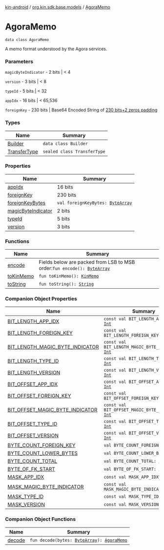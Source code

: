 [kin-android](../../index.md) / [org.kin.sdk.base.models](../index.md) / [AgoraMemo](./index.md)

# AgoraMemo

`data class AgoraMemo`

A memo format understood by the Agora services.

### Parameters

`magicByteIndicator` - 2 bits   | &lt; 4

`version` - 3 bits   | &lt; 8

`typeId` - 5 bits   | &lt; 32

`appIdx` - 16 bits  | &lt; 65,536

`foreignKey` - 230 bits | Base64 Encoded String of [230 bits+2 zeros padding](#)

### Types

| Name | Summary |
|---|---|
| [Builder](-builder/index.md) | `data class Builder` |
| [TransferType](-transfer-type/index.md) | `sealed class TransferType` |

### Properties

| Name | Summary |
|---|---|
| [appIdx](app-idx.md) | 16 bits  | &lt; 65,536`val appIdx: `[`Int`](https://kotlinlang.org/api/latest/jvm/stdlib/kotlin/-int/index.html) |
| [foreignKey](foreign-key.md) | 230 bits | Base64 Encoded String of [230 bits+2 zeros padding](#)`val foreignKey: `[`String`](https://kotlinlang.org/api/latest/jvm/stdlib/kotlin/-string/index.html) |
| [foreignKeyBytes](foreign-key-bytes.md) | `val foreignKeyBytes: `[`ByteArray`](https://kotlinlang.org/api/latest/jvm/stdlib/kotlin/-byte-array/index.html) |
| [magicByteIndicator](magic-byte-indicator.md) | 2 bits   | &lt; 4`val magicByteIndicator: `[`Int`](https://kotlinlang.org/api/latest/jvm/stdlib/kotlin/-int/index.html) |
| [typeId](type-id.md) | 5 bits   | &lt; 32`val typeId: TransferType` |
| [version](version.md) | 3 bits   | &lt; 8`val version: `[`Int`](https://kotlinlang.org/api/latest/jvm/stdlib/kotlin/-int/index.html) |

### Functions

| Name | Summary |
|---|---|
| [encode](encode.md) | Fields below are packed from LSB to MSB order:`fun encode(): `[`ByteArray`](https://kotlinlang.org/api/latest/jvm/stdlib/kotlin/-byte-array/index.html) |
| [toKinMemo](to-kin-memo.md) | `fun toKinMemo(): `[`KinMemo`](../-kin-memo/index.md) |
| [toString](to-string.md) | `fun toString(): `[`String`](https://kotlinlang.org/api/latest/jvm/stdlib/kotlin/-string/index.html) |

### Companion Object Properties

| Name | Summary |
|---|---|
| [BIT_LENGTH_APP_IDX](-b-i-t_-l-e-n-g-t-h_-a-p-p_-i-d-x.md) | `const val BIT_LENGTH_APP_IDX: `[`Int`](https://kotlinlang.org/api/latest/jvm/stdlib/kotlin/-int/index.html) |
| [BIT_LENGTH_FOREIGN_KEY](-b-i-t_-l-e-n-g-t-h_-f-o-r-e-i-g-n_-k-e-y.md) | `const val BIT_LENGTH_FOREIGN_KEY: `[`Int`](https://kotlinlang.org/api/latest/jvm/stdlib/kotlin/-int/index.html) |
| [BIT_LENGTH_MAGIC_BYTE_INDICATOR](-b-i-t_-l-e-n-g-t-h_-m-a-g-i-c_-b-y-t-e_-i-n-d-i-c-a-t-o-r.md) | `const val BIT_LENGTH_MAGIC_BYTE_INDICATOR: `[`Int`](https://kotlinlang.org/api/latest/jvm/stdlib/kotlin/-int/index.html) |
| [BIT_LENGTH_TYPE_ID](-b-i-t_-l-e-n-g-t-h_-t-y-p-e_-i-d.md) | `const val BIT_LENGTH_TYPE_ID: `[`Int`](https://kotlinlang.org/api/latest/jvm/stdlib/kotlin/-int/index.html) |
| [BIT_LENGTH_VERSION](-b-i-t_-l-e-n-g-t-h_-v-e-r-s-i-o-n.md) | `const val BIT_LENGTH_VERSION: `[`Int`](https://kotlinlang.org/api/latest/jvm/stdlib/kotlin/-int/index.html) |
| [BIT_OFFSET_APP_IDX](-b-i-t_-o-f-f-s-e-t_-a-p-p_-i-d-x.md) | `const val BIT_OFFSET_APP_IDX: `[`Int`](https://kotlinlang.org/api/latest/jvm/stdlib/kotlin/-int/index.html) |
| [BIT_OFFSET_FOREIGN_KEY](-b-i-t_-o-f-f-s-e-t_-f-o-r-e-i-g-n_-k-e-y.md) | `const val BIT_OFFSET_FOREIGN_KEY: `[`Int`](https://kotlinlang.org/api/latest/jvm/stdlib/kotlin/-int/index.html) |
| [BIT_OFFSET_MAGIC_BYTE_INDICATOR](-b-i-t_-o-f-f-s-e-t_-m-a-g-i-c_-b-y-t-e_-i-n-d-i-c-a-t-o-r.md) | `const val BIT_OFFSET_MAGIC_BYTE_INDICATOR: `[`Int`](https://kotlinlang.org/api/latest/jvm/stdlib/kotlin/-int/index.html) |
| [BIT_OFFSET_TYPE_ID](-b-i-t_-o-f-f-s-e-t_-t-y-p-e_-i-d.md) | `const val BIT_OFFSET_TYPE_ID: `[`Int`](https://kotlinlang.org/api/latest/jvm/stdlib/kotlin/-int/index.html) |
| [BIT_OFFSET_VERSION](-b-i-t_-o-f-f-s-e-t_-v-e-r-s-i-o-n.md) | `const val BIT_OFFSET_VERSION: `[`Int`](https://kotlinlang.org/api/latest/jvm/stdlib/kotlin/-int/index.html) |
| [BYTE_COUNT_FOREIGN_KEY](-b-y-t-e_-c-o-u-n-t_-f-o-r-e-i-g-n_-k-e-y.md) | `val BYTE_COUNT_FOREIGN_KEY: `[`Int`](https://kotlinlang.org/api/latest/jvm/stdlib/kotlin/-int/index.html) |
| [BYTE_COUNT_LOWER_BYTES](-b-y-t-e_-c-o-u-n-t_-l-o-w-e-r_-b-y-t-e-s.md) | `val BYTE_COUNT_LOWER_BYTES: `[`Int`](https://kotlinlang.org/api/latest/jvm/stdlib/kotlin/-int/index.html) |
| [BYTE_COUNT_TOTAL](-b-y-t-e_-c-o-u-n-t_-t-o-t-a-l.md) | `val BYTE_COUNT_TOTAL: `[`Int`](https://kotlinlang.org/api/latest/jvm/stdlib/kotlin/-int/index.html) |
| [BYTE_OF_FK_START](-b-y-t-e_-o-f_-f-k_-s-t-a-r-t.md) | `val BYTE_OF_FK_START: `[`Int`](https://kotlinlang.org/api/latest/jvm/stdlib/kotlin/-int/index.html) |
| [MASK_APP_IDX](-m-a-s-k_-a-p-p_-i-d-x.md) | `const val MASK_APP_IDX: `[`Int`](https://kotlinlang.org/api/latest/jvm/stdlib/kotlin/-int/index.html) |
| [MASK_MAGIC_BYTE_INDICATOR](-m-a-s-k_-m-a-g-i-c_-b-y-t-e_-i-n-d-i-c-a-t-o-r.md) | `const val MASK_MAGIC_BYTE_INDICATOR: `[`Int`](https://kotlinlang.org/api/latest/jvm/stdlib/kotlin/-int/index.html) |
| [MASK_TYPE_ID](-m-a-s-k_-t-y-p-e_-i-d.md) | `const val MASK_TYPE_ID: `[`Int`](https://kotlinlang.org/api/latest/jvm/stdlib/kotlin/-int/index.html) |
| [MASK_VERSION](-m-a-s-k_-v-e-r-s-i-o-n.md) | `const val MASK_VERSION: `[`Int`](https://kotlinlang.org/api/latest/jvm/stdlib/kotlin/-int/index.html) |

### Companion Object Functions

| Name | Summary |
|---|---|
| [decode](decode.md) | `fun decode(bytes: `[`ByteArray`](https://kotlinlang.org/api/latest/jvm/stdlib/kotlin/-byte-array/index.html)`): `[`AgoraMemo`](./index.md) |
